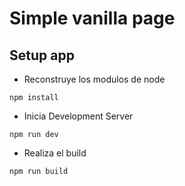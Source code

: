 # Simple vanilla page

## Setup app

* Reconstruye los modulos de node

```
npm install
```

* Inicia Development Server 

```
npm run dev
```

* Realiza el build

```
npm run build
```

